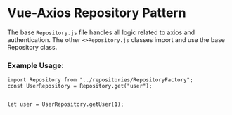 # Vue-Axios Repository Pattern

The base `Repository.js` file handles all logic related to axios and authentication. The other `<>Repository.js` classes import and use the base Repository class.  

### Example Usage:

```
import Repository from "../repositories/RepositoryFactory";
const UserRepository = Repository.get("user");


let user = UserRepository.getUser(1);
```
